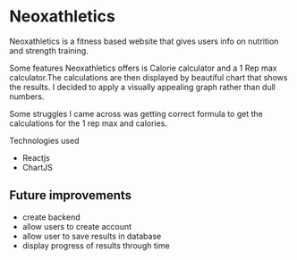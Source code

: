 # Neoxathletics

Neoxathletics is a fitness based website that gives users info on nutrition and strength training.

Some features Neoxathletics offers is Calorie calculator and a 1 Rep max calculator.The calculations are then displayed by beautiful chart that shows the results. I decided to apply a visually appealing graph rather than dull numbers.

Some struggles I came across was getting correct formula to get the calculations for the 1 rep max and calories.

Technologies used

-   Reactjs
-   ChartJS

## Future improvements

-   create backend
-   allow users to create account
-   allow user to save results in database
-   display progress of results through time
